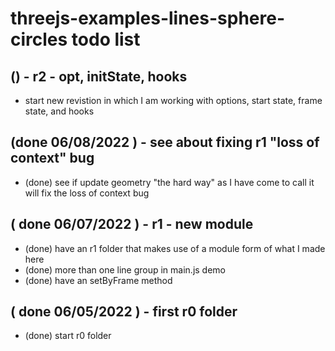 # threejs-examples-lines-sphere-circles todo list

## () - r2 - opt, initState, hooks
* start new revistion in which I am working with options, start state, frame state, and hooks

## (done 06/08/2022 ) - see about fixing r1 "loss of context" bug
* (done) see if update geometry "the hard way" as I have come to call it will fix the loss of context bug	

## ( done 06/07/2022 ) - r1 - new module
* (done) have an r1 folder that makes use of a module form of what I made here
* (done) more than one line group in main.js demo
* (done) have an setByFrame method

## ( done 06/05/2022 ) - first r0 folder
* (done) start r0 folder